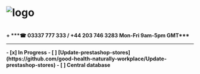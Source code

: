 # ![logo](https://goodhealthnaturally.com/img/logo-1637795175.jpg)
<br>
<b>
 + ***☎ 03337 777 333 / +44 203 746 3283  Mon-Fri 9am-5pm GMT***
  <br><hr>
  - [x] In Progress
- [ ] [Update-prestashop-stores](https://github.com/good-health-naturally-workplace/Update-prestashop-stores)
- [ ] Central database

